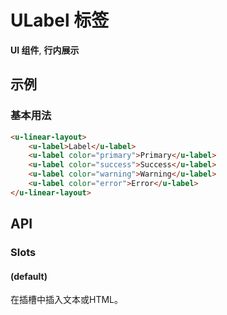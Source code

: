 <!-- 该 README.md 根据 api.yaml 和 docs/*.md 自动生成，为了方便在 GitHub 和 NPM 上查阅。如需修改，请查看源文件 -->

# ULabel 标签

**UI 组件**, **行内展示**

## 示例
### 基本用法

``` html
<u-linear-layout>
    <u-label>Label</u-label>
    <u-label color="primary">Primary</u-label>
    <u-label color="success">Success</u-label>
    <u-label color="warning">Warning</u-label>
    <u-label color="error">Error</u-label>
</u-linear-layout>
```

## API
### Slots

#### (default)

在插槽中插入文本或HTML。
